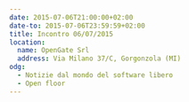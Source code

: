 ```yaml
---
date: 2015-07-06T21:00:00+02:00
date-to: 2015-07-06T23:59:59+02:00
title: Incontro 06/07/2015
location:
  name: OpenGate Srl
  address: Via Milano 37/C, Gorgonzola (MI)
odg:
  - Notizie dal mondo del software libero
  - Open floor
---
```

